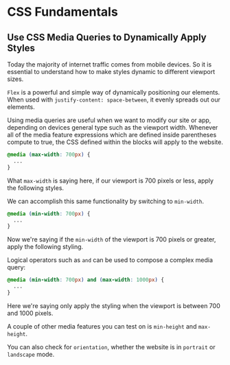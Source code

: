 # CSS Fundamentals

## Use CSS Media Queries to Dynamically Apply Styles

Today the majority of internet traffic comes from mobile devices. So it is essential to understand how to make styles dynamic to different viewport sizes.

`Flex` is a powerful and simple way of dynamically positioning our elements. When used with `justify-content: space-between`, it evenly spreads out our elements.

Using media queries are useful when we want to modify our site or app, depending on devices general type such as the viewport width. Whenever all of the media feature expressions which are defined inside parentheses compute to true, the CSS defined within the blocks will apply to the website.

```CSS
@media (max-width: 700px) {
  ...
}
```

What `max-width` is saying here, if our viewport is 700 pixels or less, apply the following styles.

We can accomplish this same functionality by switching to `min-width`.

```CSS
@media (min-width: 700px) {
  ...
}
```

Now we're saying if the `min-width` of the viewport is 700 pixels or greater, apply the following styling.

Logical operators such as `and` can be used to compose a complex media query:

```CSS
@media (min-width: 700px) and (max-width: 1000px) {
  ...
}
```

Here we're saying only apply the styling when the viewport is between 700 and 1000 pixels.

A couple of other media features you can test on is `min-height` and `max-height`.

You can also check for `orientation`, whether the website is in `portrait` or `landscape` mode.
